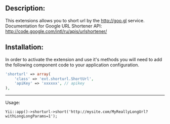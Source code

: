 Description:
------------
This extensions allows you to short url by the http://goo.gl service.
Documentation for Google URL Shortener API: http://code.google.com/intl/ru/apis/urlshortener/

Installation:
-------------
In order to activate the extension and use it's methods you will need to add the following 
component code to your application configuration.

```php
'shorturl' => array(
	'class' => 'ext.shorturl.ShortUrl',
	'apiKey' => 'xxxxxx', // apikey
),
```

-------------
Usage:

    Yii::app()->shorturl->short('http://mysite.com/MyReallyLongUrl?withLongLongParams=1');